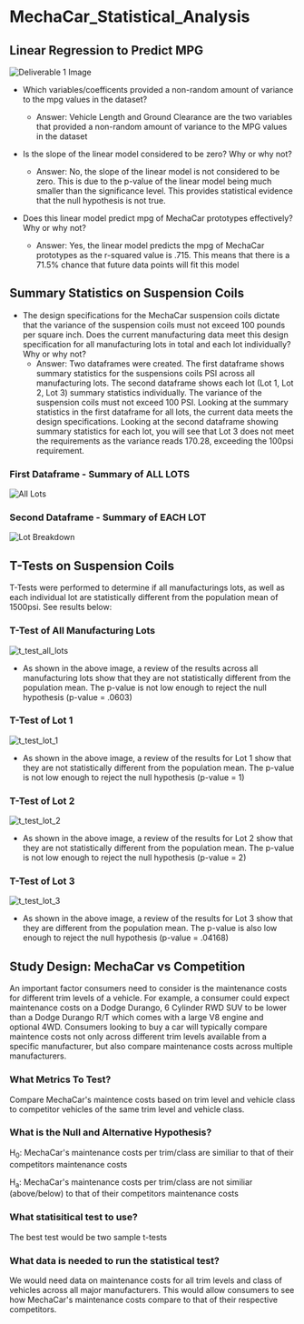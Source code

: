# MechaCar_Statistical_Analysis

## Linear Regression to Predict MPG
![Deliverable 1 Image](https://user-images.githubusercontent.com/89044350/144139652-82b90621-77da-4f2b-86c8-bf54fab9b906.JPG)

- Which variables/coefficents provided a non-random amount of variance to the mpg values in the dataset?

  - Answer: Vehicle Length and Ground Clearance are the two variables that provided a non-random amount of variance to the MPG values in the dataset

- Is the slope of the linear model considered to be zero? Why or why not?

  - Answer: No, the slope of the linear model is not considered to be zero.  This is due to the p-value of the linear model being much smaller than the significance level.  This provides statistical evidence that the null hypothesis is not true.

- Does this linear model predict mpg of MechaCar prototypes effectively? Why or why not?
  - Answer: Yes, the linear model predicts the mpg of MechaCar prototypes as the r-squared value is .715.  This means that there is a 71.5% chance that future data points will fit this model

## Summary Statistics on Suspension Coils

- The design specifications for the MechaCar suspension coils dictate that the variance of the suspension coils must not exceed 100 pounds per square inch. Does the current manufacturing data meet this design specification for all manufacturing lots in total and each lot individually? Why or why not?
  - Answer: Two dataframes were created.  The first dataframe shows summary statistics for the suspensions coils PSI across all manufacturing lots.  The second dataframe shows each lot (Lot 1, Lot 2, Lot 3) summary statistics individually.  The variance of the suspension coils must not exceed 100 PSI.  Looking at the summary statistics in the first dataframe for all lots, the current data meets the design specifications.  Looking at the second dataframe showing summary statistics for each lot, you will see that Lot 3 does not meet the requirements as the variance reads 170.28, exceeding the 100psi requirement.

### First Dataframe - Summary of ALL LOTS
![All Lots](https://user-images.githubusercontent.com/89044350/144143905-49ede0cd-2f44-40ca-ac72-c4cd4df89c6e.JPG)

### Second Dataframe - Summary of EACH LOT
![Lot Breakdown](https://user-images.githubusercontent.com/89044350/144143966-dd12a9f5-963b-43d4-917e-42a9fd3f181a.JPG)

## T-Tests on Suspension Coils

T-Tests were performed to determine if all manufacturings lots, as well as each individual lot are statistically different from the population mean of 1500psi.  See results below:

### T-Test of All Manufacturing Lots
![t_test_all_lots](https://user-images.githubusercontent.com/89044350/144145742-6bfe6e8d-3378-48d5-b01f-c8a708b49b16.JPG)
- As shown in the above image, a review of the results across all manufacturing lots show that they are not statistically different from the population mean.  The p-value is not low enough to reject the null hypothesis (p-value = .0603)

### T-Test of Lot 1
![t_test_lot_1](https://user-images.githubusercontent.com/89044350/144145902-1dcafe2f-24cb-457d-9985-fecaeedeb7a1.JPG)
- As shown in the above image, a review of the results for Lot 1 show that they are not statistically different from the population mean. The p-value is not low enough to reject the null hypothesis (p-value = 1)

### T-Test of Lot 2
![t_test_lot_2](https://user-images.githubusercontent.com/89044350/144145936-6b6eb689-f2c2-4a31-a11c-66a2b65ecb65.JPG)
- As shown in the above image, a review of the results for Lot 2 show that they are not statistically different from the population mean.  The p-value is not low enough to reject the null hypothesis (p-value = 2)

### T-Test of Lot 3
![t_test_lot_3](https://user-images.githubusercontent.com/89044350/144146015-36f87bad-f487-44b6-84c4-2f1d3dd52db9.JPG)
- As shown in the above image, a review of the results for Lot 3 show that they are different from the population mean.  The p-value is also low enough to reject the null hypothesis (p-value = .04168)

## Study Design: MechaCar vs Competition
An important factor consumers need to consider is the maintenance costs for different trim levels of a vehicle.  For example, a consumer could expect maintenance costs on a Dodge Durango, 6 Cylinder RWD SUV to be lower than a Dodge Durango R/T which comes with a large V8 engine and optional 4WD. Consumers looking to buy a car will typically compare maintence costs not only across different trim levels available from a specific manufacturer, but also compare maintenance costs across multiple manufacturers. 

### What Metrics To Test?
Compare MechaCar's maintence costs based on trim level and vehicle class to competitor vehicles of the same trim level and vehicle class. 

### What is the Null and Alternative Hypothesis?
H<sub>0</sub>: MechaCar's maintenance costs per trim/class are similiar to that of their competitors maintenance costs

H<sub>a</sub>: MechaCar's maintenance costs per trim/class are not similiar (above/below) to that of their competitors maintenance costs

### What statisitical test to use?
The best test would be two sample t-tests

### What data is needed to run the statistical test?
We would need data on maintenance costs for all trim levels and class of vehicles across all major manufacturers.  This would allow consumers to see how MechaCar's maintenance costs compare to that of their respective competitors. 




